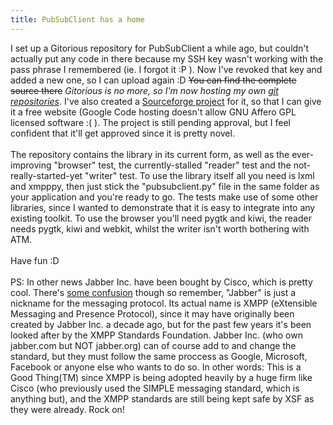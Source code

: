 ```yaml
---
title: PubSubClient has a home
---
```

I set up a Gitorious repository for PubSubClient a while ago, but couldn't actually put any code in there because my SSH key wasn't working with the pass phrase I remembered (ie. I forgot it :P ). Now I've revoked that key and added a new one, so I can upload again :D <strike>You can find the complete source there</strike> <em>Gitorious is no more, so I'm now hosting my own <a href="http://chriswarbo.net/git/pubsubclient">git repositories</a></em>. I've also created a <a href="https://sourceforge.net/projects/pubsubclient/">Sourceforge project</a> for it, so that I can give it a free website (Google Code hosting doesn't allow GNU Affero GPL licensed software :( ). The project is still pending approval, but I feel confident that it'll get approved since it is pretty novel.<br /><br />The repository contains the library in its current form, as well as the ever-improving "browser" test, the currently-stalled "reader" test and the not-really-started-yet "writer" test. To use the library itself all you need is lxml and xmpppy, then just stick the "pubsubclient.py" file in the same folder as your application and you're ready to go. The tests make use of some other libraries, since I wanted to demonstrate that it is easy to integrate into any existing toolkit. To use the browser you'll need pygtk and kiwi, the reader needs pygtk, kiwi and webkit, whilst the writer isn't worth bothering with ATM.<br /><br />Have fun :D<br /><br />PS: In other news Jabber Inc. have been bought by Cisco, which is pretty cool. There's <a href="http://www.techcrunch.com/2008/09/19/cisco-acquires-jabber-for-enterprise-im/">some confusion</a> though so remember, "Jabber" is just a nickname for the messaging protocol. Its actual name is XMPP (eXtensible Messaging and Presence Protocol), since it may have originally been created by Jabber Inc. a decade ago, but for the past few years it's been looked after by the XMPP Standards Foundation. Jabber Inc. (who own jabber.com but NOT jabber.org) can of course add to and change the standard, but they must follow the same proccess as Google, Microsoft, Facebook or anyone else who wants to do so. In other words: This is a Good Thing(TM) since XMPP is being adopted heavily by a huge firm like Cisco (who previously used the SIMPLE messaging standard, which is anything but), and the XMPP standards are still being kept safe by XSF as they were already. Rock on!
